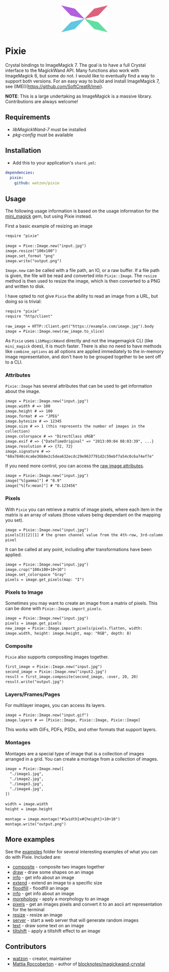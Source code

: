 <div align="center">
  <img src="./assets/pixie-logo-small.png" alt="pixie logo">
</div>

# Pixie

Crystal bindings to ImageMagick 7. The goal is to have a full Crystal interface to the MagickWand API. Many functions also work with ImageMagick 6, but some do not. I would like to eventually find a way to support both versions. For an easy way to build and install ImageMagick 7, see (IMEI)(https://github.com/SoftCreatR/imei).

**NOTE**: This is a large undertaking as ImageMagick is a massive library. Contributions are always welcome!

## Requirements

- *libMagickWand-7* must be installed
- *pkg-config* must be available

## Installation

- Add this to your application's `shard.yml`:

```yaml
dependencies:
  pixie:
    github: watzon/pixie
```

## Usage

The following usage information is based on the usage information for the [mini_magick](https://github.com/minimagick/minimagick) gem, but using Pixie instead.

First a basic example of resizing an image

```crystal
require "pixie"

image = Pixe::Image.new("input.jpg")
image.resize("100x100")
image.set_format "png"
image.write("output.png")
```

`Image.new` can be called with a file path, an IO, or a raw buffer. If a file path is given, the file will be read and converted into `Pixie::Image`. The `resize` method is then used to resize the image, which is then converted to a PNG and written to disk.

I have opted to not give `Pixie` the ability to read an image from a URL, but doing so is trivial:

```crystal
require "pixie"
require "http/client"

raw_image = HTTP::Client.get("https://example.com/image.jpg").body
image = Pixie::Image.new(raw_image.to_slice)
```

As `Pixie` uses `LibMagickWand` directly and not the imagemagick CLI (like `mini_magick` does), it is much faster. There is also no need to have methods like `combine_options` as all options are applied immediately to the in-memory image representation, and don't have to be grouped together to be sent off to a CLI.

### Attributes

`Pixie::Image` has several attributes that can be used to get information about the image.

```crystal
image = Pixie::Image.new("input.jpg")
image.width # => 100
image.height # => 100
image.format # => "JPEG"
image.bytesize # => 12345
image.size # => 1 (this represents the number of images in the collection)
image.colorspace # => "DirectClass sRGB"
image.exif # => {"DateTimeOriginal" => "2013:09:04 08:03:39", ...}
image.resolution # => {72, 72}
image.signature # => "60a7848c4ca6e36b8e2c5dea632ecdc29e9637791d2c59ebf7a54c0c6a74ef7e"
```

If you need more control, you can access the [raw image attributes](https://imagemagick.org/script/escape.php).

```crystal
image = Pixie::Image.new("input.jpg")
image["%[gamma]"] # "0.9"
image["%[fx:mean]"] # "0.123456"
```

### Pixels

With `Pixie` you can retrieve a matrix of image pixels, where each item in the matrix is an array of values (those values being dependant on the mapping you set).

```crystal
image = Pixie::Image.new("input.jpg")
pixels[3][2][1] # the green channel value from the 4th-row, 3rd-column pixel
```

It can be called at any point, including after transformations have been applied.

```crystal
image = Pixie::Image.new("input.jpg")
image.crop("100x100+10+10")
image.set_colorspace "Gray"
pixels = image.get_pixels(map: "I")
```

### Pixels to Image

Sometimes you may want to create an image from a matrix of pixels. This can be done with `Pixie::Image.import_pixels`.

```crystal
image = Pixie::Image.new("input.jpg")
pixels = image.get_pixels
new_image = Pixie::Image.import_pixels(pixels.flatten, width: image.width, height: image.height, map: "RGB", depth: 8)
```

### Composite

`Pixie` also supports compositing images together.

```crystal
first_image = Pixie::Image.new("input.jpg")
second_image = Pixie::Image.new("input2.jpg")
result = first_image.composite(second_image, :over, 20, 20)
result.write("output.jpg")
```

### Layers/Frames/Pages

For multilayer images, you can access its layers.

```crystal
image = Pixie::Image.new("input.gif")
image.layers # => [Pixie::Image, Pixie::Image, Pixie::Image]
```

This works with GIFs, PDFs, PSDs, and other formats that support layers.

### Montages

Montages are a special type of image that is a collection of images arranged in a grid. You can create a montage from a collection of images.

```crystal
image = Pixie::Image.new([
  "./image1.jpg",
  "./image2.jpg",
  "./image3.jpg",
  "./image4.jpg",
])

width = image.width
height = image.height

montage = image.montage("#{width}x#{height}+10+10")
montage.write("output.png")
```

## More examples

See the [examples](./examples) folder for several interesting examples of what you can do with Pixie. Included are:

- [composite](./examples/composite.cr) - composite two images together
- [draw](./examples/draw.cr) - draw some shapes on an image
- [info](./examples/info.cr) - get info about an image
- [extend](./examples/extend.cr) - extend an image to a specific size
- [floodfill](./examples/floodfill.cr) - floodfill an image
- [info](./examples/info.cr) - get info about an image
- [morphology](./examples/morphology.cr) - apply a morphology to an image
- [pixels](./examples/pixels.cr) - get an images pixels and convert it to an ascii art representation for the terminal
- [resize](./examples/resize.cr) - resize an image
- [server](./examples/server.cr) - start a web server that will generate random images
- [text](./examples/text.cr) - draw some text on an image
- [tiltshift](./examples/tiltshift.cr) - apply a tiltshift effect to an image

## Contributors

- [watzon](https://github.com/watzon) - creator, maintainer
- [Mattia Roccoberton](http://blocknot.es) - author of [blocknotes/magickwand-crystal](https://github.com/blocknotes/magickwand-crystal)

